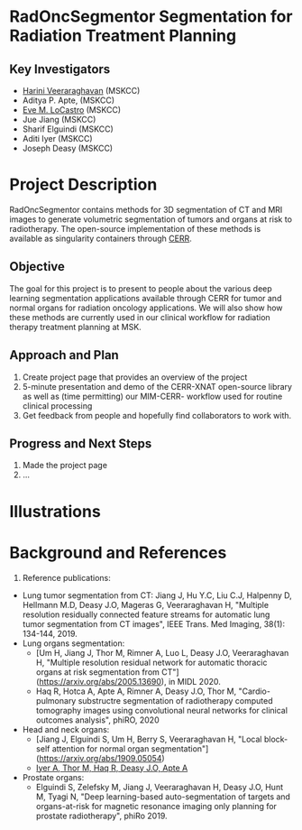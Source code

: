 # RadOncSegmentor Segmentation for Radiation Treatment Planning

## Key Investigators
- [Harini Veeraraghavan](https://github.com/harveerar) (MSKCC)
- Aditya P. Apte, (MSKCC)
- [Eve M. LoCastro](https://github.com/locastre) (MSKCC)
- Jue Jiang (MSKCC)
- Sharif Elguindi (MSKCC)
- Aditi Iyer (MSKCC)
- Joseph Deasy (MSKCC)

# Project Description

RadOncSegmentor contains methods for 3D segmentation of CT and MRI images to generate volumetric segmentation of tumors and organs at risk to radiotherapy. The open-source implementation of these methods is available as singularity containers through [CERR](https://github.com/cerr/CERR/wiki/Auto-Segmentation-models). 

## Objective
The goal for this project is to present to people about the various deep learning segmentation applications available through CERR for tumor and normal organs for radiation oncology applications. We will also show how these methods are currently used in our clinical workflow for radiation therapy treatment planning at MSK.

## Approach and Plan

1. Create project page that provides an overview of the project
1. 5-minute presentation and demo of the CERR-XNAT open-source library as well as (time permitting) our MIM-CERR- workflow used for routine clinical processing
1. Get feedback from people and hopefully find collaborators to work with.

## Progress and Next Steps

1. Made the project page
1. ...

# Illustrations

<!-- Add pictures and links to videos that demonstrate what has been accomplished.
![Description of picture](Example2.jpg)
![Some more images](Example2.jpg)
-->

# Background and References

1. Reference publications: 
- Lung tumor segmentation from CT: Jiang J, Hu Y.C, Liu C.J, Halpenny D, Hellmann M.D, Deasy J.O, Mageras G, Veeraraghavan H, "Multiple resolution residually connected feature streams for automatic lung tumor segmentation from CT images", IEEE Trans. Med Imaging, 38(1): 134-144, 2019. 
- Lung organs segmentation:
  - [Um H, Jiang J, Thor M, Rimner A, Luo L, Deasy J.O, Veeraraghavan H, "Multiple resolution residual network for automatic thoracic organs at risk segmentation from CT"] (https://arxiv.org/abs/2005.13690), in MIDL 2020.
  - Haq R, Hotca A, Apte A, Rimner A, Deasy J.O, Thor M, "Cardio-pulmonary substructre segmentation of radiotherapy computed tomography images using convolutional neural networks for clinical outcomes analysis", phiRO, 2020
- Head and neck organs:
  - [Jiang J, Elguindi S, Um H, Berry S, Veeraraghavan H, "Local block-self attention for normal organ segmentation"] (https://arxiv.org/abs/1909.05054)
  - [Iyer A, Thor M, Haq R, Deasy J.O, Apte A](https://www.biorxiv.org/content/10.1101/772178v2.full)
- Prostate organs:
  - Elguindi S, Zelefsky M, Jiang J, Veeraraghavan H, Deasy J.O, Hunt M, Tyagi N, "Deep learning-based auto-segmentation of targets and organs-at-risk for magnetic resonance imaging only planning for prostate radiotherapy", phiRo 2019.
  
